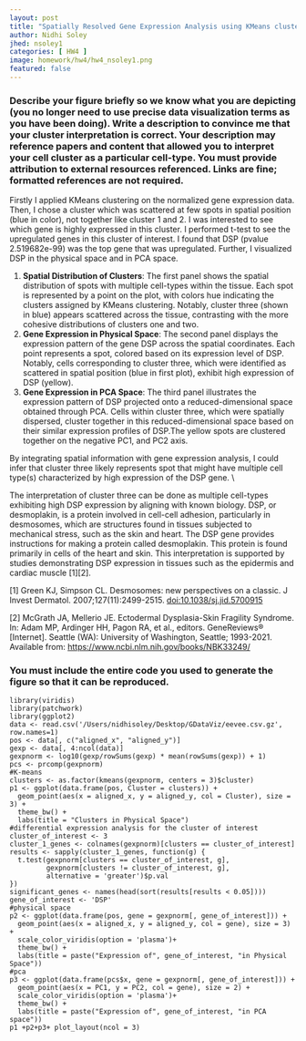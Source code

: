 ```yaml
---
layout: post
title: "Spatially Resolved Gene Expression Analysis using KMeans clustering"
author: Nidhi Soley
jhed: nsoley1
categories: [ HW4 ]
image: homework/hw4/hw4_nsoley1.png
featured: false
---
```


### Describe your figure briefly so we know what you are depicting (you no longer need to use precise data visualization terms as you have been doing). Write a description to convince me that your cluster interpretation is correct. Your description may reference papers and content that allowed you to interpret your cell cluster as a particular cell-type. You must provide attribution to external resources referenced. Links are fine; formatted references are not required.

Firstly I applied KMeans clustering on the normalized gene expression data. Then, I chose a cluster which was scattered at few spots in spatial position (blue in color), not together like cluster 1 and 2. I was interested to see which gene is highly expressed in this cluster. I performed t-test to see the upregulated genes in this cluster of interest. I found that DSP (pvalue 2.519682e-99) was the top gene that was upregulated. Further, I visualized DSP in the physical space and in PCA space.

1.  **Spatial Distribution of Clusters**: The first panel shows the spatial distribution of spots with multiple cell-types within the tissue. Each spot is represented by a point on the plot, with colors hue indicating the clusters assigned by KMeans clustering. Notably, cluster three (shown in blue) appears scattered across the tissue, contrasting with the more cohesive distributions of clusters one and two.
2.  **Gene Expression in Physical Space**: The second panel displays the expression pattern of the gene DSP across the spatial coordinates. Each point represents a spot, colored based on its expression level of DSP. Notably, cells corresponding to cluster three, which were identified as scattered in spatial position (blue in first plot), exhibit high expression of DSP (yellow).
3.  **Gene Expression in PCA Space**: The third panel illustrates the expression pattern of DSP projected onto a reduced-dimensional space obtained through PCA. Cells within cluster three, which were spatially dispersed, cluster together in this reduced-dimensional space based on their similar expression profiles of DSP.The yellow spots are clustered together on the negative PC1, and PC2 axis.

By integrating spatial information with gene expression analysis, I could infer that cluster three likely represents spot that might have multiple cell type(s) characterized by high expression of the DSP gene. \

The interpretation of cluster three can be done as multiple cell-types exhibiting high DSP expression by aligning with known biology. DSP, or desmoplakin, is a protein involved in cell-cell adhesion, particularly in desmosomes, which are structures found in tissues subjected to mechanical stress, such as the skin and heart. The DSP gene provides instructions for making a protein called desmoplakin. This protein is found primarily in cells of the heart and skin. This interpretation is supported by studies demonstrating DSP expression in tissues such as the epidermis and cardiac muscle [1][2].

[1] Green KJ, Simpson CL. Desmosomes: new perspectives on a classic. J Invest Dermatol. 2007;127(11):2499-2515. <doi:10.1038/sj.jid.5700915>

[2] McGrath JA, Mellerio JE. Ectodermal Dysplasia-Skin Fragility Syndrome. In: Adam MP, Ardinger HH, Pagon RA, et al., editors. GeneReviews® [Internet]. Seattle (WA): University of Washington, Seattle; 1993-2021. Available from: <https://www.ncbi.nlm.nih.gov/books/NBK33249/>

### You must include the entire code you used to generate the figure so that it can be reproduced.

```{r}
library(viridis)
library(patchwork)
library(ggplot2)
data <- read.csv('/Users/nidhisoley/Desktop/GDataViz/eevee.csv.gz', row.names=1)
pos <- data[, c("aligned_x", "aligned_y")]
gexp <- data[, 4:ncol(data)]
gexpnorm <- log10(gexp/rowSums(gexp) * mean(rowSums(gexp)) + 1)
pcs <- prcomp(gexpnorm)
#K-means
clusters <- as.factor(kmeans(gexpnorm, centers = 3)$cluster)
p1 <- ggplot(data.frame(pos, Cluster = clusters)) + 
  geom_point(aes(x = aligned_x, y = aligned_y, col = Cluster), size = 3) + 
  theme_bw() +
  labs(title = "Clusters in Physical Space")
#differential expression analysis for the cluster of interest
cluster_of_interest <- 3
cluster_1_genes <- colnames(gexpnorm)[clusters == cluster_of_interest]
results <- sapply(cluster_1_genes, function(g) {
  t.test(gexpnorm[clusters == cluster_of_interest, g],
         gexpnorm[clusters != cluster_of_interest, g],
         alternative = 'greater')$p.val
})
significant_genes <- names(head(sort(results[results < 0.05])))
gene_of_interest <- 'DSP'
#physical space
p2 <- ggplot(data.frame(pos, gene = gexpnorm[, gene_of_interest])) +
  geom_point(aes(x = aligned_x, y = aligned_y, col = gene), size = 3) +
  scale_color_viridis(option = 'plasma')+
  theme_bw() +
  labs(title = paste("Expression of", gene_of_interest, "in Physical Space"))
#pca
p3 <- ggplot(data.frame(pcs$x, gene = gexpnorm[, gene_of_interest])) +
  geom_point(aes(x = PC1, y = PC2, col = gene), size = 2) +
  scale_color_viridis(option = 'plasma')+
  theme_bw() +
  labs(title = paste("Expression of", gene_of_interest, "in PCA space"))
p1 +p2+p3+ plot_layout(ncol = 3)
```
